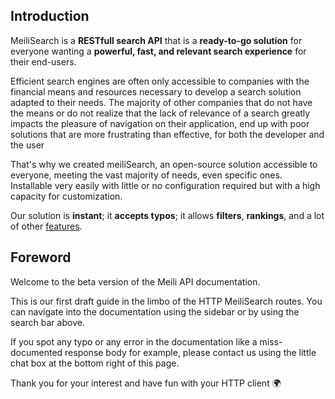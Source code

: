 ## Introduction

MeiliSearch is a **RESTfull search API** that is a **ready-to-go solution** for everyone wanting a **powerful, fast, and relevant search experience** for their end-users.

Efficient search engines are often only accessible to companies with the financial means and resources necessary to develop a search solution adapted to their needs. The majority of other companies that do not have the means or do not realize that the lack of relevance of a search greatly impacts the pleasure of navigation on their application,
end up with poor solutions that are more frustrating than effective, for both the developer and the user

That's why we created meiliSearch, an open-source solution accessible to everyone, meeting the vast majority of needs, even specific ones. Installable very easily with little or no configuration required but with a high capacity for customization.

Our solution is **instant**; it **accepts typos**; it allows **filters**, **rankings**, and a lot of other [features](/introduction/features.md).


## Foreword

Welcome to the beta version of the Meili API documentation.

This is our first draft guide in the limbo of the HTTP MeiliSearch routes.
You can navigate into the documentation using the sidebar or by using the search bar above.

If you spot any typo or any error in the documentation like a miss-documented response body for example,
please contact us using the little chat box at the bottom right of this page.

Thank you for your interest and have fun with your HTTP client 🌍

